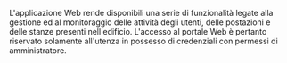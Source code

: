 L'applicazione Web rende disponibili una serie di funzionalità legate alla gestione ed al monitoraggio delle attività degli utenti, delle postazioni e delle stanze presenti nell'edificio. L'accesso al portale Web è pertanto riservato solamente all'utenza in possesso di credenziali con permessi di amministratore.